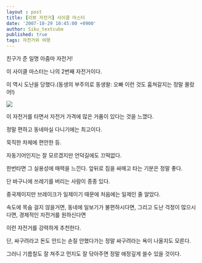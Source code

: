 ```yaml
---
layout : post
title: [리뷰_자전거] 사이클 마스터
date: '2007-10-29 10:45:00 +0900'
author: Siku_textcube
published: true
tags: 자전거와 여행
---
```

<p>친구가 준 일명 아줌마 자전거!</p><p>이 사이클 마스터는 나의 2번째 자전거이다.</p><p>이 역시 도난을 당했다.(동생의 부주의로 동생왈: 오빠 이런 것도 훔쳐갈지는 정말 몰랐어!)</p><a href="http://picasaweb.google.co.kr/J.Siku.Cho/rvOVbK/photo?authkey=RNJClBsHOPE#5043628328183680130"><img src="http://lh5.google.co.kr/J.Siku.Cho/Rf6RPgB8TII/AAAAAAAADnI/Y4BJfcD-C_8/s400/DSC00133.jpg" /></a>  <p>이 자전거를 타면서 자전거 가격에 많은 거품이 있다는 것을 느꼈다. </p><p>정말 편하고 동네마실 다니기에는 최고이다.</p><p>묵직한 차체에 편안한 등.</p><p>자동기어인지는 잘 모르겠지만 언덕길에도 끄떡없다.</p><p>한번타면 그 실용성에 매력을 느낀다. 앞뒤로 짐을 싸매고 타는 기분은 정말 좋다.</p><p>단 바구니에 쓰레기를 버리는 사람이 종종 있다.</p><p>중국제이지만 브레이크가 일제이기 때문에 처음에는 일제인 줄 알았다.</p><p>속도에 목숨 걸지 않을거면, 동네에 일보기가 불편하시다면, 그리고 도난 걱정이 많으시다면, 경제적인 자전거를 원하신다면</p><p>이런 자전거를 강력하게 추천한다.</p><p>단, 싸구려라고 돈도 안드는 손질 안했다가는 정말 싸구려라는 욕이 나올지도 모른다.</p><p>그러니 기름칠도 잘 쳐주고 먼지도 잘 닦아주면 정말 애정깊게 쓸수 있을 것이다.</p>

